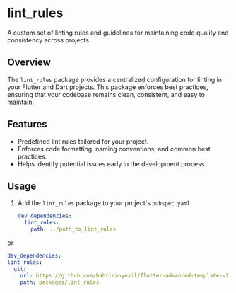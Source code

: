# lint_rules

A custom set of linting rules and guidelines for maintaining code quality and consistency across projects.

## Overview

The `lint_rules` package provides a centralized configuration for linting in your Flutter and Dart projects. This package enforces best practices, ensuring that your codebase remains clean, consistent, and easy to maintain.

## Features

- Predefined lint rules tailored for your project.
- Enforces code formatting, naming conventions, and common best practices.
- Helps identify potential issues early in the development process.

## Usage

1. Add the `lint_rules` package to your project's `pubspec.yaml`:

   ```yaml
   dev_dependencies:
     lint_rules:
       path: ../path_to_lint_rules

  or

  ```yaml
  dev_dependencies:
  lint_rules:
    git:
      url: https://github.com/bahricanyesil/flutter-advanced-template-v2.git
      path: packages/lint_rules
